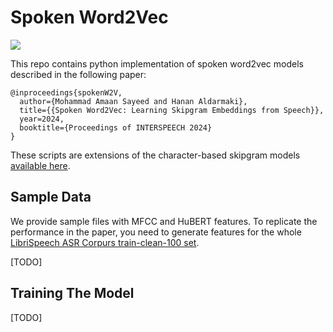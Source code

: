 # Spoken Word2Vec

<a href='https://arxiv.org/pdf/2311.09319'><img src='https://img.shields.io/badge/paper-Paper-red'></a> 

This repo contains python implementation of spoken word2vec models described in the following paper:

```
@inproceedings{spokenW2V,
  author={Mohammad Amaan Sayeed and Hanan Aldarmaki},
  title={{Spoken Word2Vec: Learning Skipgram Embeddings from Speech}},
  year=2024,
  booktitle={Proceedings of INTERSPEECH 2024}
}
```

These scripts are extensions of the character-based skipgram models [available here](https://github.com/rainmaker29/SpokenWord2Vec). 


## Sample Data

We provide sample files with MFCC and HuBERT features. To replicate the performance in the paper, you need to generate features for the whole [LibriSpeech ASR Corpurs train-clean-100 set](https://www.openslr.org/12).

[TODO]

## Training The Model

[TODO]
